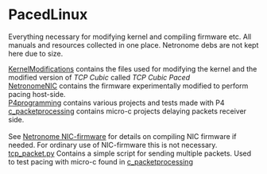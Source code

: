 # PacedLinux
Everything necessary for modifying kernel and compiling firmware etc. 
All manuals and resources collected in one place.
Netronome debs are not kept here due to size.


[KernelModifications](https://github.com/Permki/PacedLinux/tree/main/ModifiedFiles) contains the files used for modifying the kernel and the modified version of *TCP Cubic* called *TCP Cubic Paced*\
[NetronomeNIC](https://github.com/Permki/PacedLinux/tree/main/NetronomeNIC) contains the firmware experimentally modified to perform pacing host-side.\
[P4programming](https://github.com/Permki/PacedLinux/tree/main/P4programming) contains various projects and tests made with P4\
[c_packetprocessing](https://github.com/Permki/PacedLinux/tree/main/c_packetprocessing) contains micro-c projects delaying packets receiver side.\
\
See [Netronome NIC-firmware](https://github.com/Netronome/nic-firmware/) for details on compiling NIC firmware if needed. 
For ordinary use of NIC-firmware this is not necessary.
[tcp_packet.py](https://github.com/Permki/PacedLinux/blob/main/tcp_packet.py) Contains a simple script for sending multiple packets. Used to test pacing with micro-c found in [c_packetprocessing](https://github.com/Permki/PacedLinux/tree/main/c_packetprocessing)
